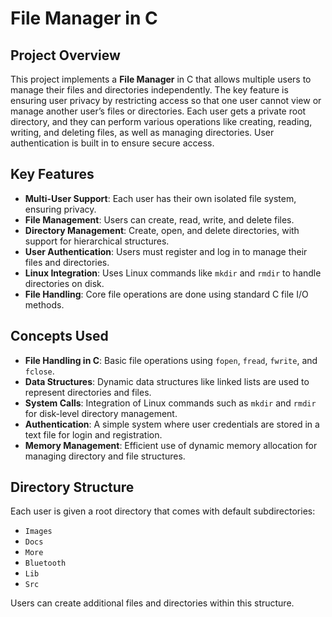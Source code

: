 # File Manager in C

## Project Overview

This project implements a **File Manager** in C that allows multiple users to manage their files and directories independently. The key feature is ensuring user privacy by restricting access so that one user cannot view or manage another user’s files or directories. Each user gets a private root directory, and they can perform various operations like creating, reading, writing, and deleting files, as well as managing directories. User authentication is built in to ensure secure access.

## Key Features

- **Multi-User Support**: Each user has their own isolated file system, ensuring privacy.
- **File Management**: Users can create, read, write, and delete files.
- **Directory Management**: Create, open, and delete directories, with support for hierarchical structures.
- **User Authentication**: Users must register and log in to manage their files and directories.
- **Linux Integration**: Uses Linux commands like `mkdir` and `rmdir` to handle directories on disk.
- **File Handling**: Core file operations are done using standard C file I/O methods.

## Concepts Used

- **File Handling in C**: Basic file operations using `fopen`, `fread`, `fwrite`, and `fclose`.
- **Data Structures**: Dynamic data structures like linked lists are used to represent directories and files.
- **System Calls**: Integration of Linux commands such as `mkdir` and `rmdir` for disk-level directory management.
- **Authentication**: A simple system where user credentials are stored in a text file for login and registration.
- **Memory Management**: Efficient use of dynamic memory allocation for managing directory and file structures.

## Directory Structure

Each user is given a root directory that comes with default subdirectories:
- `Images`
- `Docs`
- `More`
- `Bluetooth`
- `Lib`
- `Src`

Users can create additional files and directories within this structure.



